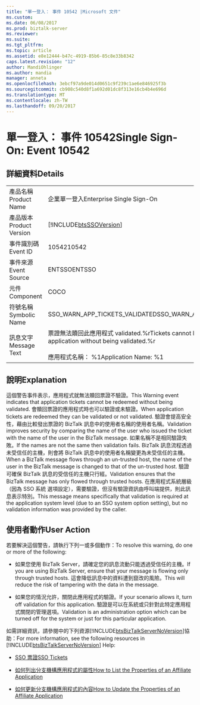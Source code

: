 ```yaml
---
title: "單一登入： 事件 10542 |Microsoft 文件"
ms.custom: 
ms.date: 06/08/2017
ms.prod: biztalk-server
ms.reviewer: 
ms.suite: 
ms.tgt_pltfrm: 
ms.topic: article
ms.assetid: e8e12444-b47c-4919-85b6-85c8e33b8342
caps.latest.revision: "12"
author: MandiOhlinger
ms.author: mandia
manager: anneta
ms.openlocfilehash: 3ebcf97a9de014d0651c9f239c1ae6e846925f3b
ms.sourcegitcommit: cb908c540d8f1a692d01dc8f313e16cb4b4e696d
ms.translationtype: MT
ms.contentlocale: zh-TW
ms.lasthandoff: 09/20/2017
---
```

# <a name="single-sign-on-event-10542"></a><span data-ttu-id="9f121-102">單一登入： 事件 10542</span><span class="sxs-lookup"><span data-stu-id="9f121-102">Single Sign-On: Event 10542</span></span>
## <a name="details"></a><span data-ttu-id="9f121-103">詳細資料</span><span class="sxs-lookup"><span data-stu-id="9f121-103">Details</span></span>  
  
|||  
|-|-|  
|<span data-ttu-id="9f121-104">產品名稱</span><span class="sxs-lookup"><span data-stu-id="9f121-104">Product Name</span></span>|<span data-ttu-id="9f121-105">企業單一登入</span><span class="sxs-lookup"><span data-stu-id="9f121-105">Enterprise Single Sign-On</span></span>|  
|<span data-ttu-id="9f121-106">產品版本</span><span class="sxs-lookup"><span data-stu-id="9f121-106">Product Version</span></span>|[!INCLUDE[btsSSOVersion](../includes/btsssoversion-md.md)]|  
|<span data-ttu-id="9f121-107">事件識別碼</span><span class="sxs-lookup"><span data-stu-id="9f121-107">Event ID</span></span>|<span data-ttu-id="9f121-108">10542</span><span class="sxs-lookup"><span data-stu-id="9f121-108">10542</span></span>|  
|<span data-ttu-id="9f121-109">事件來源</span><span class="sxs-lookup"><span data-stu-id="9f121-109">Event Source</span></span>|<span data-ttu-id="9f121-110">ENTSSO</span><span class="sxs-lookup"><span data-stu-id="9f121-110">ENTSSO</span></span>|  
|<span data-ttu-id="9f121-111">元件</span><span class="sxs-lookup"><span data-stu-id="9f121-111">Component</span></span>|<span data-ttu-id="9f121-112">CO</span><span class="sxs-lookup"><span data-stu-id="9f121-112">CO</span></span>|  
|<span data-ttu-id="9f121-113">符號名稱</span><span class="sxs-lookup"><span data-stu-id="9f121-113">Symbolic Name</span></span>|<span data-ttu-id="9f121-114">SSO_WARN_APP_TICKETS_VALIDATED</span><span class="sxs-lookup"><span data-stu-id="9f121-114">SSO_WARN_APP_TICKETS_VALIDATED</span></span>|  
|<span data-ttu-id="9f121-115">訊息文字</span><span class="sxs-lookup"><span data-stu-id="9f121-115">Message Text</span></span>|<span data-ttu-id="9f121-116">票證無法贖回此應用程式 validated.%r</span><span class="sxs-lookup"><span data-stu-id="9f121-116">Tickets cannot be redeemed for this application without being validated.%r</span></span><br /><br /> <span data-ttu-id="9f121-117">應用程式名稱： %1</span><span class="sxs-lookup"><span data-stu-id="9f121-117">Application Name: %1</span></span>|  
  
## <a name="explanation"></a><span data-ttu-id="9f121-118">說明</span><span class="sxs-lookup"><span data-stu-id="9f121-118">Explanation</span></span>  
 <span data-ttu-id="9f121-119">這個警告事件表示，應用程式就無法贖回票證不驗證。</span><span class="sxs-lookup"><span data-stu-id="9f121-119">This Warning event indicates that application tickets cannot be redeemed without being validated.</span></span> <span data-ttu-id="9f121-120">會贖回票證的應用程式時也可以驗證或未驗證。</span><span class="sxs-lookup"><span data-stu-id="9f121-120">When application tickets are redeemed they can be validated or not validated.</span></span> <span data-ttu-id="9f121-121">驗證會提高安全性，藉由比較發出票證的 BizTalk 訊息中的使用者名稱的使用者名稱。</span><span class="sxs-lookup"><span data-stu-id="9f121-121">Validation improves security by comparing the name of the user who issued the ticket with the name of the user in the BizTalk message.</span></span> <span data-ttu-id="9f121-122">如果名稱不是相同驗證失敗。</span><span class="sxs-lookup"><span data-stu-id="9f121-122">If the names are not the same then validation fails.</span></span> <span data-ttu-id="9f121-123">BizTalk 訊息流程透過未受信任的主機，則會將 BizTalk 訊息中的使用者名稱變更為未受信任的主機。</span><span class="sxs-lookup"><span data-stu-id="9f121-123">When a BizTalk message flows through an un-trusted host, the name of the user in the BizTalk message is changed to that of the un-trusted host.</span></span> <span data-ttu-id="9f121-124">驗證可確保 BizTalk 訊息的受信任的主機只行經。</span><span class="sxs-lookup"><span data-stu-id="9f121-124">Validation ensures that the BizTalk message has only flowed through trusted hosts.</span></span> <span data-ttu-id="9f121-125">在應用程式系統層級 （因為 SSO 系統 選項設定），需要驗證，但沒有驗證資訊由呼叫端提供，則此訊息表示特別。</span><span class="sxs-lookup"><span data-stu-id="9f121-125">This message means specifically that validation is required at the application system level (due to an SSO system option setting), but no validation information was provided by the caller.</span></span>  
  
## <a name="user-action"></a><span data-ttu-id="9f121-126">使用者動作</span><span class="sxs-lookup"><span data-stu-id="9f121-126">User Action</span></span>  
 <span data-ttu-id="9f121-127">若要解決這個警告，請執行下列一或多個動作：</span><span class="sxs-lookup"><span data-stu-id="9f121-127">To resolve this warning, do one or more of the following:</span></span>  
  
-   <span data-ttu-id="9f121-128">如果您使用 BizTalk Server，請確定您的訊息流動只能透過受信任的主機。</span><span class="sxs-lookup"><span data-stu-id="9f121-128">If you are using BizTalk Server, ensure that your message is flowing only through trusted hosts.</span></span> <span data-ttu-id="9f121-129">這會降低訊息中的資料遭到竄改的風險。</span><span class="sxs-lookup"><span data-stu-id="9f121-129">This will reduce the risk of tampering with the data in the message.</span></span>  
  
-   <span data-ttu-id="9f121-130">如果您的情況允許，關閉此應用程式的驗證。</span><span class="sxs-lookup"><span data-stu-id="9f121-130">If your scenario allows it, turn off validation for this application.</span></span> <span data-ttu-id="9f121-131">驗證是可以在系統或只針對此特定應用程式關閉的管理選項。</span><span class="sxs-lookup"><span data-stu-id="9f121-131">Validation is an administration option which can be turned off for the system or just for this particular application.</span></span>  
  
 <span data-ttu-id="9f121-132">如需詳細資訊，請參閱中的下列資源[!INCLUDE[btsBizTalkServerNoVersion](../includes/btsbiztalkservernoversion-md.md)]協助：</span><span class="sxs-lookup"><span data-stu-id="9f121-132">For more information, see the following resources in [!INCLUDE[btsBizTalkServerNoVersion](../includes/btsbiztalkservernoversion-md.md)] Help:</span></span>  
  
-   [<span data-ttu-id="9f121-133">SSO 票證</span><span class="sxs-lookup"><span data-stu-id="9f121-133">SSO Tickets</span></span>](../core/sso-tickets.md)  
  
-   [<span data-ttu-id="9f121-134">如何列出分支機構應用程式的屬性</span><span class="sxs-lookup"><span data-stu-id="9f121-134">How to List the Properties of an Affiliate Application</span></span>](../core/how-to-list-the-properties-of-an-affiliate-application.md)  
  
-   [<span data-ttu-id="9f121-135">如何更新分支機構應用程式的內容</span><span class="sxs-lookup"><span data-stu-id="9f121-135">How to Update the Properties of an Affiliate Application</span></span>](../core/how-to-update-the-properties-of-an-affiliate-application.md)